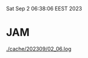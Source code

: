 Sat Sep  2 06:38:06 EEST 2023
# JAM
<a href='./cache/202309/02_06.log'>./cache/202309/02_06.log</a>
